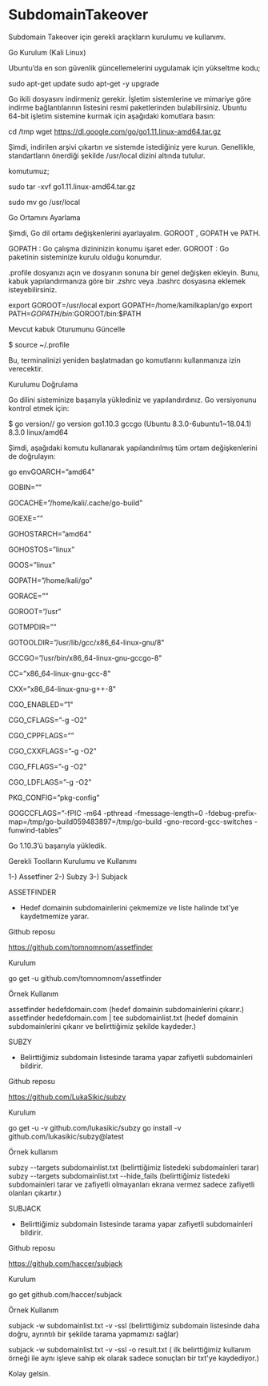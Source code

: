 # SubdomainTakeover
Subdomain Takeover için gerekli araçkların kurulumu ve kullanımı.

Go Kurulum (Kali Linux)

Ubuntu’da en son güvenlik güncellemelerini uygulamak için yükseltme kodu;

sudo apt-get update
sudo apt-get -y upgrade

Go ikili dosyasını indirmeniz gerekir. İşletim sistemlerine ve mimariye göre indirme bağlantılarının listesini resmi paketlerinden bulabilirsiniz. Ubuntu 64-bit işletim sistemine kurmak için aşağıdaki komutlara basın:

cd /tmp
wget https://dl.google.com/go/go1.11.linux-amd64.tar.gz

Şimdi, indirilen arşivi çıkartın ve sistemde istediğiniz yere kurun. Genellikle, standartların önerdiği şekilde /usr/local dizini altında tutulur.

komutumuz;

sudo tar -xvf go1.11.linux-amd64.tar.gz

sudo mv go /usr/local


Go Ortamını Ayarlama

Şimdi, Go dil ortamı değişkenlerini ayarlayalım. GOROOT , GOPATH ve PATH.

GOPATH : Go çalışma dizininizin konumu işaret eder.
GOROOT : Go paketinin sisteminize kurulu olduğu konumdur.

.profile dosyanızı açın ve dosyanın sonuna bir genel değişken ekleyin. Bunu, kabuk yapılandırmanıza göre bir .zshrc veya .bashrc dosyasına eklemek isteyebilirsiniz.

export GOROOT=/usr/local
export GOPATH=/home/kamilkaplan/go
export PATH=$GOPATH/bin:$GOROOT/bin:$PATH


Mevcut kabuk Oturumunu Güncelle

$ source ~/.profile

Bu, terminalinizi yeniden başlatmadan go komutlarını kullanmanıza izin verecektir.


Kurulumu Doğrulama

Go dilini sisteminize başarıyla yüklediniz ve yapılandırdınız. Go versiyonunu kontrol etmek için:

$ go version// go version go1.10.3 gccgo (Ubuntu 8.3.0-6ubuntu1~18.04.1) 8.3.0 linux/amd64

Şimdi, aşağıdaki komutu kullanarak yapılandırılmış tüm ortam değişkenlerini de doğrulayın:

go envGOARCH=”amd64"

GOBIN=””

GOCACHE=”/home/kali/.cache/go-build”

GOEXE=””

GOHOSTARCH=”amd64"

GOHOSTOS=”linux”

GOOS=”linux”

GOPATH=”/home/kali/go”

GORACE=””

GOROOT=”/usr”

GOTMPDIR=””

GOTOOLDIR=”/usr/lib/gcc/x86_64-linux-gnu/8"

GCCGO=”/usr/bin/x86_64-linux-gnu-gccgo-8"

CC=”x86_64-linux-gnu-gcc-8"

CXX=”x86_64-linux-gnu-g++-8"

CGO_ENABLED=”1"

CGO_CFLAGS=”-g -O2"

CGO_CPPFLAGS=””

CGO_CXXFLAGS=”-g -O2"

CGO_FFLAGS=”-g -O2"

CGO_LDFLAGS=”-g -O2"

PKG_CONFIG=”pkg-config”

GOGCCFLAGS=”-fPIC -m64 -pthread -fmessage-length=0 -fdebug-prefix-map=/tmp/go-build059483897=/tmp/go-build -gno-record-gcc-switches -funwind-tables”

Go 1.10.3’ü başarıyla yükledik.


Gerekli Toolların Kurulumu ve Kullanımı

1-) Assetfiner
2-) Subzy
3-) Subjack

ASSETFINDER

+ Hedef domainin subdomainlerini çekmemize ve liste halinde txt'ye kaydetmemize yarar.

Github reposu

https://github.com/tomnomnom/assetfinder

Kurulum

go get -u github.com/tomnomnom/assetfinder

Örnek Kullanım

assetfinder hedefdomain.com (hedef domainin subdomainlerini çıkarır.)
assetfinder hedefdomain.com | tee subdomainlist.txt (hedef domainin subdomainlerini çıkarır ve belirttiğimiz şekilde kaydeder.)

SUBZY 

+ Belirttiğimiz subdomain listesinde tarama yapar zafiyetli subdomainleri bildirir.

Github reposu 

https://github.com/LukaSikic/subzy

Kurulum

go get -u -v github.com/lukasikic/subzy
go install -v github.com/lukasikic/subzy@latest

Örnek kullanım

subzy --targets subdomainlist.txt (belirttiğimiz listedeki subdomainleri tarar)
subzy --targets subdomainlist.txt --hide_fails (belirttiğimiz listedeki subdomainleri tarar ve zafiyetli olmayanları ekrana vermez sadece zafiyetli olanları çıkartır.)

SUBJACK

+ Belirttiğimiz subdomain listesinde tarama yapar zafiyetli subdomainleri bildirir.

Github reposu

https://github.com/haccer/subjack

Kurulum

go get github.com/haccer/subjack

Örnek Kullanım

subjack -w subdomainlist.txt -v -ssl (belirttiğimiz subdomain listesinde daha doğru, ayrıntılı bir şekilde tarama yapmamızı sağlar)

subjack -w subdomainlist.txt -v -ssl -o result.txt ( ilk belirttiğimiz kullanım örneği ile aynı işleve sahip ek olarak sadece sonuçları bir txt'ye kaydediyor.)

Kolay gelsin.
